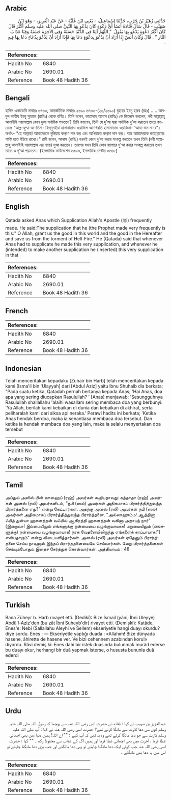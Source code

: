 ## Arabic


<div dir="rtl" lang="ar" style={{fontSize:'larger',backgroundColor:'#f8f9fa',padding:20}}>
حَدَّثَنِي زُهَيْرُ بْنُ حَرْبٍ، حَدَّثَنَا إِسْمَاعِيلُ، - يَعْنِي ابْنَ عُلَيَّةَ - عَنْ عَبْدِ الْعَزِيزِ، - وَهُوَ ابْنُ صُهَيْبٍ - قَالَ سَأَلَ قَتَادَةُ أَنَسًا أَىُّ دَعْوَةٍ كَانَ يَدْعُو بِهَا النَّبِيُّ صلى الله عليه وسلم أَكْثَرَ قَالَ كَانَ أَكْثَرُ دَعْوَةٍ يَدْعُو بِهَا يَقُولُ ‏ "‏ اللَّهُمَّ آتِنَا فِي الدُّنْيَا حَسَنَةً وَفِي الآخِرَةِ حَسَنَةً وَقِنَا عَذَابَ النَّارِ ‏"‏ ‏.‏ قَالَ وَكَانَ أَنَسٌ إِذَا أَرَادَ أَنْ يَدْعُوَ بِدَعْوَةٍ دَعَا بِهَا فَإِذَا أَرَادَ أَنْ يَدْعُوَ بِدُعَاءٍ دَعَا بِهَا فِيهِ ‏.‏
</div>
<div style={{backgroundColor:'#f8f9fa',padding:20, marginBottom: 10}}><table> <thead> <tr> <th>References:</th> <th></th> </tr> </thead> <tbody><tr><td>Hadith No</td><td>6840</td></tr><tr><td>Arabic No</td><td>2690.01</td></tr><tr><td>Reference</td><td>Book 48 Hadith 36</td></tr></tbody></table></div>

## Bengali


<div dir="ltr" lang="bn" style={{fontSize:'larger',backgroundColor:'#f8f9fa',padding:20}}>
হাদিস একাডেমি নাম্বারঃ ৬৭৩৩, আন্তর্জাতিক নাম্বারঃ ২৬৯০ ৬৭৩৩-(২৬/২৬৯০) যুহায়র ইবনু হারব (রহঃ) ..... আবদুল আযীয ইবনু সুহায়ব (রাযিঃ) থেকে বর্ণিত। তিনি বলেন, কাতাদাহ্ আনাস (রাযিঃ) কে জিজ্ঞেস করলেন, নবী সাল্লাল্লাহু আলাইহি ওয়াসাল্লাম কোন দুআ সর্বাধিক পড়তেন? তিনি বললেন, তিনি যে দু’আ দ্বারা সর্বাধিক দু’আ করতেন তাতে বলতেনঃ “আল্ল-হুম্মা আ-তিনা- ফিদ্‌দুনইয়া হাসানাতাও ওয়াফিল আ-খিরতি হাসানাতাও ওয়াকিনা- ‘আযা-বান না-র”। অর্থাৎ- "হে আল্লাহ! আমাদেরকে দুনিয়ায় কল্যাণ দান কর এবং আখিরাতে কল্যাণ দান কর। আর আমাদেরকে জাহান্নামের শাস্তি হতে বঁচিয়ে রাখো।" রাবী বলেন, আনাস (রাযিঃ) যখনই কোন দু’আ করার সংকল্প করতেন তখন তিনি (নবী সাল্লাল্লাহু আলাইহি ওয়াসাল্লাম এর ন্যায়) দুআ করতেন। তারপর যখন তিনি কোন ব্যাপারে দু’আ করার সংকল্প করতেন তখন তাতে এ দু’আ পড়তেন। (ইসলামিক ফাউন্ডেশন ৬৫৯৬, ইসলামিক সেন্টার ৬৬৪৮)
</div>
<div style={{backgroundColor:'#f8f9fa',padding:20, marginBottom: 10}}><table> <thead> <tr> <th>References:</th> <th></th> </tr> </thead> <tbody><tr><td>Hadith No</td><td>6840</td></tr><tr><td>Arabic No</td><td>2690.01</td></tr><tr><td>Reference</td><td>Book 48 Hadith 36</td></tr></tbody></table></div>

## English


<div dir="ltr" lang="en" style={{fontSize:'larger',backgroundColor:'#f8f9fa',padding:20}}>
Qatada asked Anas which Supplication Allah's Apostle (ﷺ) frequently made. He said:The supplication that he (the Prophet made very frequently is this:" O Allah, grant us the good in this world and the good in the Hereafter and save us from the torment of Hell-Fire." He (Qatada) said that whenever Anas had to supplicate he made this very supplication, and whenever he (intended) to make another supplication he (inserted) this very supplication in that
</div>
<div style={{backgroundColor:'#f8f9fa',padding:20, marginBottom: 10}}><table> <thead> <tr> <th>References:</th> <th></th> </tr> </thead> <tbody><tr><td>Hadith No</td><td>6840</td></tr><tr><td>Arabic No</td><td>2690.01</td></tr><tr><td>Reference</td><td>Book 48 Hadith 36</td></tr></tbody></table></div>

## French


<div dir="ltr" lang="fr" style={{fontSize:'larger',backgroundColor:'#f8f9fa',padding:20}}>

</div>
<div style={{backgroundColor:'#f8f9fa',padding:20, marginBottom: 10}}><table> <thead> <tr> <th>References:</th> <th></th> </tr> </thead> <tbody><tr><td>Hadith No</td><td>6840</td></tr><tr><td>Arabic No</td><td>2690.01</td></tr><tr><td>Reference</td><td>Book 48 Hadith 36</td></tr></tbody></table></div>

## Indonesian


<div dir="ltr" lang="id" style={{fontSize:'larger',backgroundColor:'#f8f9fa',padding:20}}>
Telah menceritakan kepadaku [Zuhair bin Harb] telah menceritakan kepada kami [Isma'il bin 'Ulayyah] dari [Abdul Aziz] yaitu lbnu Shuhaib dia berkata; "Pada suatu ketika, Qatadah pernah bertanya kepada Anas; 'Hai Anas, doa apa yang sering diucapkan Rasulullah? ' [Anas] menjawab; 'Sesungguhnya Rasulullah shallallahu 'alaihi wasallam sering membaca doa yang berbunyi: 'Ya Allah, berilah kami kebaikan di dunia dan kebaikan di akhirat, serta peliharalah kami dari siksa api neraka.' Perawi hadits ini berkata; 'Ketika Anas hendak berdoa, maka ia senantiasa membaca doa tersebut. Dan ketika ia hendak membaca doa yang lain, maka ia selalu menyertakan doa tersebut
</div>
<div style={{backgroundColor:'#f8f9fa',padding:20, marginBottom: 10}}><table> <thead> <tr> <th>References:</th> <th></th> </tr> </thead> <tbody><tr><td>Hadith No</td><td>6840</td></tr><tr><td>Arabic No</td><td>2690.01</td></tr><tr><td>Reference</td><td>Book 48 Hadith 36</td></tr></tbody></table></div>

## Tamil


<div dir="ltr" lang="ta" style={{fontSize:'larger',backgroundColor:'#f8f9fa',padding:20}}>
அப்துல் அஸீஸ் பின் ஸுஹைப் (ரஹ்) அவர்கள் கூறியதாவது: கத்தாதா (ரஹ்) அவர்கள் அனஸ் (ரலி) அவர்களிடம், "நபி (ஸல்) அவர்கள் அதிகமாகப் பிரார்த்தித்துவந்த பிரார்த்தனை எது?" என்று கேட்டார்கள். அதற்கு அனஸ் (ரலி) அவர்கள் நபி (ஸல்) அவர்கள் அதிகமாகப் பிரார்த்தித்துவந்த பிரார்த்தனை, "அல்லாஹும்ம! ஆத்தினா ஃபித் துன்யா ஹசனத்தன் வஃபில் ஆகிரத்தி ஹசனத்தன் வகினா அதாபந் நார்" (இறைவா! இம்மையிலும் எங்களுக்கு நன்மையை வழங்குவாயாக! மறுமையிலும் (எங்களுக்கு) நன்மையை வழங்குவாயாக! நரக வேதனையிலிருந்து எங்களைக் காப்பாயாக!") என்பதாகும்" என்று விடையளித்தார்கள். அனஸ் (ரலி) அவர்கள் ஏதேனும் பிரார்த்தனை செய்ய நாடினால் இந்தப் பிரார்த்தனையையே செய்வார்கள். வேறு பிரார்த்தனைகள் செய்யும்போதும் இதைச் சேர்த்துக் கொள்வார்கள். அத்தியாயம் : 48
</div>
<div style={{backgroundColor:'#f8f9fa',padding:20, marginBottom: 10}}><table> <thead> <tr> <th>References:</th> <th></th> </tr> </thead> <tbody><tr><td>Hadith No</td><td>6840</td></tr><tr><td>Arabic No</td><td>2690.01</td></tr><tr><td>Reference</td><td>Book 48 Hadith 36</td></tr></tbody></table></div>

## Turkish


<div dir="ltr" lang="tr" style={{fontSize:'larger',backgroundColor:'#f8f9fa',padding:20}}>
Bana Züheyr b. Harb rivayet etti. (Dedikî): Bize İsmail (yâni; İbni Uleyye) Abdü'l-Aziz'den (bu zât İbni Suheyb'dir) rivayet etti. (Demişki): Katâde, Enes'e: Nebi (Sallallahu Aleyhi ve Sellem) ekseriyetle hangi duayı okurdu? diye sordu. Enes : — Ekseriyetle yaptığı duada : «Allahım! Bize dünyada hasene, âhirette de hasene ver. Ve bizi cehennem azabından koru!» diyordu. Râvi demiş ki: Enes dahi bir istek duasında bulunmak murâd ederse bu duayı okur, herhangi bir duâ yapmak isterse, o hususta bununla duâ ederdi
</div>
<div style={{backgroundColor:'#f8f9fa',padding:20, marginBottom: 10}}><table> <thead> <tr> <th>References:</th> <th></th> </tr> </thead> <tbody><tr><td>Hadith No</td><td>6840</td></tr><tr><td>Arabic No</td><td>2690.01</td></tr><tr><td>Reference</td><td>Book 48 Hadith 36</td></tr></tbody></table></div>

## Urdu


<div dir="rtl" lang="ur" style={{fontSize:'larger',backgroundColor:'#f8f9fa',padding:20}}>
عبدالعزیز بن صہیب نے کہا : قتادہ نے حضرت انس رضی اللہ عنہ سے پوچھا کہ رسول اللہ صلی اللہ علیہ وسلم کون سی دعا کثرت سے مانگا کرتے تھے؟ حضرت انس رضی اللہ عنہ نے کہا : آپ صلی اللہ علیہ وسلم کثرت سے جو دعا مانگا کرتے تھے وہ یہ تھی کہ آپ کہے : "" اے اللہ! ہمیں دنیا میں بھی اچھائی عطا فرما ، آخرت میں بھی اچھائی عطا فرما اور ہمیں آگ کے عذاب سے محفوظ رکھ ۔ "" کہا : حضرت انس رضی اللہ عنہ جب کوئی ایک دعا مانگنا چاہتے تو یہی دعا مانگتے اور جب بڑی دعا مانگنا چاہتے تو اس میں یہ دعا بھی مانگتے ۔
</div>
<div style={{backgroundColor:'#f8f9fa',padding:20, marginBottom: 10}}><table> <thead> <tr> <th>References:</th> <th></th> </tr> </thead> <tbody><tr><td>Hadith No</td><td>6840</td></tr><tr><td>Arabic No</td><td>2690.01</td></tr><tr><td>Reference</td><td>Book 48 Hadith 36</td></tr></tbody></table></div>